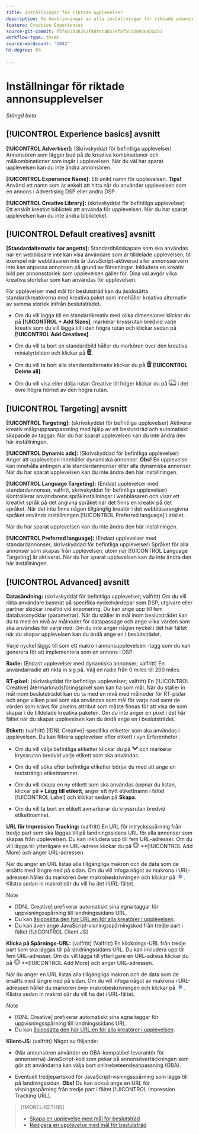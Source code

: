 ```yaml
---
title: Inställningar för riktade upplevelser
description: Se beskrivningar av alla inställningar för riktade annonsupplevelser.
feature: Creative Experiences
source-git-commit: fbf663b38282f48facab57efaf5533892642a252
workflow-type: tm+mt
source-wordcount: '1042'
ht-degree: 0%

---
```


# Inställningar för riktade annonsupplevelser

*Stängd beta*

## [!UICONTROL Experience basics] avsnitt

**[!UICONTROL Advertiser]:** (Skrivskyddat för befintliga upplevelser) Annonsören som lägger bud på de kreativa kombinationer och målkombinationer som ingår i upplevelsen. När du väl har sparat upplevelsen kan du inte ändra annonsören.

**[!UICONTROL Experience Name]:** Ett unikt namn för upplevelsen. **Tips!** Använd ett namn som är enkelt att hitta när du använder upplevelsen som en annons i Advertising DSP eller andra DSP.

**[!UICONTROL Creative Library]:** (skrivskyddat för befintliga upplevelser) Ett enskilt kreativt bibliotek att använda för upplevelsen. När du har sparat upplevelsen kan du inte ändra biblioteket.

## [!UICONTROL Default creatives] avsnitt

**\[Standardalternativ har angetts\]:** Standardbildskapare som ska användas när en webbläsare inte kan visa användare som är tilldelade upplevelsen, till exempel när webbläsaren inte är JavaScript-aktiverad eller annonsservern inte kan anpassa annonsen på grund av förseningar. Inkludera en kreativ bild per annonsstorlek som upplevelsen gäller för. Dina val avgör vilka kreativa storlekar som kan användas för upplevelsen.<!-- In the legacy product, you selected the ad sizes for the experience, and then selected default images for each of those ad sizes. This feels a little wonky in that there isn't a distinct/obvious "Creative Sizes" setting to reference. -->

För upplevelser med mål för beslutsträd kan du åsidosätta standardkreatörerna med kreativa paket som innehåller kreativa alternativ av samma storlek inifrån beslutsträdet.<!-- verify -->

* Om du vill lägga till en standardkreativ med olika dimensioner klickar du på **[!UICONTROL + Add Sizes]**, markerar kryssrutan bredvid varje kreativ som du vill lägga till i den högra rutan och klickar sedan på **[!UICONTROL Add Creatives]**.

* Om du vill ta bort en standardbild håller du markören över den kreativa miniatyrbilden och klickar på ![Ta bort](/help/creative/assets/delete.png "Ta bort").

* Om du vill ta bort alla standardalternativ klickar du på ![Ta bort](/help/creative/assets/delete.png "Ta bort") **[!UICONTROL Delete all]**.

* Om du vill visa eller dölja rutan Creative till höger klickar du på ![Visa/Dölj](/help/creative/assets/hide-show-creatives.png "Visa/Dölj") i det övre högra hörnet av den högra rutan.

## [!UICONTROL Targeting] avsnitt

**[!UICONTROL Targeting]:** (skrivskyddat för befintliga upplevelser) Aktiverar kreativ målgruppsanpassning med hjälp av ett beslutsträd och automatiskt skapande av taggar. När du har sparat upplevelsen kan du inte ändra den här inställningen.

**[!UICONTROL Dynamic ads]:** (Skrivskyddad för befintliga upplevelser) Anger att upplevelsen innehåller dynamiska annonser. **Obs!** En upplevelse kan innehålla antingen alla standardannonser eller alla dynamiska annonser. När du har sparat upplevelsen kan du inte ändra den här inställningen.

**[!UICONTROL Language Targeting]:** (Endast upplevelser med standardannonser, valfritt, skrivskyddat för befintliga upplevelser) Kontrollerar användarens språkinställningar i webbläsaren och visar ett kreativt språk på det angivna språket när det finns en kreativ på det språket. När det inte finns någon tillgänglig kreatör i det webbläsarangivna språket används inställningen [!UICONTROL Preferred language] i stället.

När du har sparat upplevelsen kan du inte ändra den här inställningen.

**[!UICONTROL Preferred language]:** (Endast upplevelser med standardannonser, skrivskyddad för befintliga upplevelser) Språket för alla annonser som skapas från upplevelsen, utom när [!UICONTROL Language Targeting] är aktiverat. När du har sparat upplevelsen kan du inte ändra den här inställningen.

## [!UICONTROL Advanced] avsnitt

**Datasändning:** (skrivskyddat för befintliga upplevelser; valfritt) Om du vill rikta användare baserat på specifika nyckelvärdepar som DSP, utgivare eller partner skickar i realtid vid exponering. Du kan ange upp till fem databassnycklar (parametrar). När du ställer in mål inom beslutsträdet kan du ta med en nivå av målnoder för datapassage och ange vilka värden som ska användas för varje nod. Om du inte anger någon nyckel i det här fältet när du skapar upplevelsen kan du ändå ange en i beslutsträdet.<!-- May move this to just within the decision tree.  -->

Varje nyckel läggs till som ett makro i annonsupplevelsen
-tagg som du kan generera för att implementera som en annons i DSP.

**Radie:** (Endast upplevelser med dynamiska annonser; valfritt) En användarradie att rikta in sig på. Välj en radie från 0 miles till 200 miles.<!-- Affect within the decision tree? -->

**RT-pixel:** (skrivskyddat för befintliga upplevelser; valfritt) En [!UICONTROL Creative] återmarknadsföringspixel som kan ha som mål. När du ställer in mål inom beslutsträdet kan du ta med en nivå med målnoder för RT-pixlar och ange vilken pixel som ska användas som mål för varje nod samt de värden som krävs för pixelns attribut som måste finnas för att visa de som skapar i de tilldelade kreativa paketen. Om du inte anger en pixel i det här fältet när du skapar upplevelsen kan du ändå ange en i beslutsträdet.<!-- May move this to just within the decision tree. -->

**Etikett:** <!-- should be "Labels" --> (valfritt) [!DNL Creative]-specifika etiketter som ska användas i upplevelsen. Du kan filtrera upplevelser efter etikett i vyn Erfarenheter <!-- sic -->.

* Om du vill välja befintliga etiketter klickar du på ![Ned](/help/creative/assets/chevron-down.png "Ned") och markerar kryssrutan bredvid varje etikett som ska användas.

* Om du vill söka efter befintliga etiketter börjar du med att ange en textsträng i etikettnamnet.

* Om du vill skapa en ny etikett som ska användas öppnar du listan, klickar på **+ Lägg till etikett**, anger ett nytt etikettnamn i fältet [!UICONTROL Label] och klickar sedan på **Skapa**.

* Om du vill ta bort en etikett avmarkerar du kryssrutan bredvid etikettnamnet.

**URL för Impression Tracking:** (valfritt) En URL för intrycksspårning från tredje part som ska läggas till på landningssidans URL för alla annonser som skapas från upplevelsen. Du kan inkludera upp till fem URL-adresser. Om du vill lägga till ytterligare en URL-adress klickar du på ![ikonen](/help/creative/assets/create.png) **[!UICONTROL Add More] och anger URL-adressen.

När du anger en URL listas alla tillgängliga makron och de data som de ersätts med längre ned på sidan. Om du vill infoga något av makrona i URL-adressen håller du markören över makrobeskrivningen och klickar på ![Kopiera till Urklipp](/help/creative/assets/copy-to-clipboard.png "Kopiera till Urklipp"). Klistra sedan in makrot där du vill ha det i URL-fältet.

>[!NOTE]
>
>* [!DNL Creative] prefixerar automatiskt sina egna taggar för uppvisningsspårning till landningssidans URL.
>* Du kan [åsidosätta den här URL:en för alla kreatörer i upplevelsen](experience-tracking-urls-targeting.md).
>* Du kan även ange JavaScript-visningsspårningskod från tredje part i fältet [!UICONTROL Client JS]

**Klicka på Spårnings-URL:** (valfritt) (Valfritt) En klicknings-URL från tredje part som ska läggas till på landningssidans URL. Du kan inkludera upp till fem URL-adresser. Om du vill lägga till ytterligare en URL-adress klickar du på ![ikonen](/help/creative/assets/create.png) **[!UICONTROL Add More] och anger URL-adressen.

När du anger en URL listas alla tillgängliga makron och de data som de ersätts med längre ned på sidan. Om du vill infoga något av makrona i URL-adressen håller du markören över makrobeskrivningen och klickar på ![Kopiera till Urklipp](/help/creative/assets/copy-to-clipboard.png "Kopiera till Urklipp"). Klistra sedan in makrot där du vill ha det i URL-fältet.

>[!NOTE]
>
>* [!DNL Creative] prefixerar automatiskt sina egna taggar för uppvisningsspårning till landningssidans URL.
>* Du kan [åsidosätta den här URL:en för alla kreatörer i upplevelsen](experience-tracking-urls-targeting.md).

**Klient-JS:** (valfritt) Något av följande:

* (När annonsören använder en OBA-kompatibel leverantör för annonserna) JavaScript-kod som pekar på annonsövertäckningen som gör att användarna kan välja bort onlinebeteendeanpassning (OBA).

* Eventuell tredjepartskod för JavaScript-visningsspårning som läggs till på landningssidan. **Obs!** Du kan också ange en URL för visningsspårning från tredje part i fältet [!UICONTROL Impression Tracking URL].

>[!MORELIKETHIS]
>
>* [Skapa en upplevelse med mål för beslutsträd](experience-create-targeting.md)
>* [Redigera en upplevelse med mål för beslutsträd](experience-edit-targeting.md)
